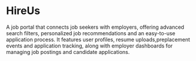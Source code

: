 # HireUs

A job portal that connects job seekers with employers, offering advanced search filters, personalized job recommendations and an easy-to-use application process. It features user profiles, resume uploads,preplacement events and application tracking, along with employer dashboards for managing job postings and candidate applications.

